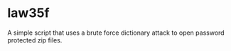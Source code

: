 # law35f
A simple script that uses a brute force dictionary attack to open password protected zip files.
